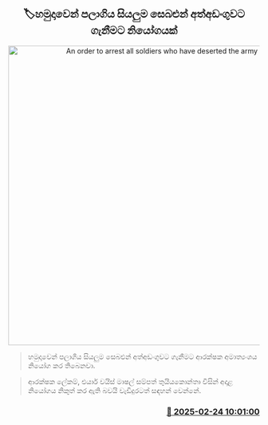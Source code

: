 <p align='center'><b><h2 align='center' title='An order to arrest all soldiers who have deserted the army'>🏷හමුදාවෙන් පලාගිය සියලුම සෙබළුන් අත්අඩංගුවට ගැනීමට නියෝගයක්</h2></b></p>
<p align='center'><img src='https://helakuru.sgp1.cdn.digitaloceanspaces.com/esana/images/lib/ministry-of-defence-2-archived.jpg' width='600' alt='An order to arrest all soldiers who have deserted the army'></p>

> හමුදාවෙන් පලාගිය සියලුම සෙබළුන් අත්අඩංගුවට ගැනීමට ආරක්ෂක අමාත්‍යංශය නියෝග කර තිබෙනවා.

> ආරක්ෂක ලේකම්, එයාර් වයිස් මාෂල් සම්පත් තුයියකොන්තා විසින් අදාළ නියෝගය නිකුත් කර ඇති බවයි වැඩිදුරටත් සඳහන් වෙන්නේ.



<h3 align='right'><a href='https://www.helakuru.lk/esana/p/107748/'>📅 2025-02-24 10:01:00</a></h3>
